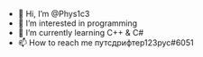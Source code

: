 - 👋 Hi, I’m @Phys1c3
- 👀 I’m interested in programming
- 🌱 I’m currently learning C++ & C#
- 📫 How to reach me путсдрифтер123рус#6051

<!---
Phys1c3/Phys1c3 is a ✨ special ✨ repository because its `README.md` (this file) appears on your GitHub profile.
You can click the Preview link to take a look at your changes.
--->
